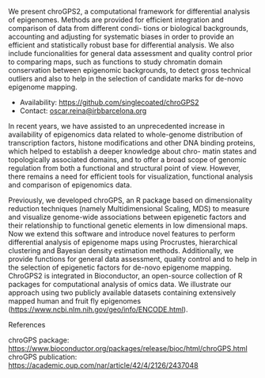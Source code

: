 We present chroGPS2, a computational framework for differential analysis of epigenomes. Methods are provided for efficient integration and comparison of data from different condi- tions or biological backgrounds, accounting and adjusting for systematic biases in order to provide an efficient and statistically robust base for differential analysis. We also include funcionalities for general data assessment and quality control prior to comparing maps, such as functions to study chromatin domain conservation between epigenomic backgrounds, to detect gross technical outliers and also to help in the selection of candidate marks for de-novo epigenome mapping.

- Availability: https://github.com/singlecoated/chroGPS2 
- Contact: oscar.reina@irbbarcelona.org

In recent years, we have assisted to an unprecedented increase in availability of epigenomics data related to whole-genome distribution of transcription factors, histone modifications and other DNA binding proteins, which helped to establish a deeper knowledge about chro- matin states and topologically associated domains, and to offer a broad scope of genomic regulation from both a functional and structural point of view. However, there remains a need for efficient tools for visualization, functional analysis and comparison of epigenomics data.

Previously, we developed chroGPS, an R package based on dimensionality reduction techniques (namely Multidimensional Scaling, MDS) to measure and visualize genome-wide associations between epigenetic factors and their relationship to functional genetic elements in low dimensional maps. Now we extend this software and introduce novel features to perform differential analysis of epigenome maps using Procrustes, hierarchical clustering and Bayesian density estimation methods. Additionally, we provide functions for general data assessment, quality control and to help in the selection of epigenetic factors for de-novo epigenome mapping. ChroGPS2 is integrated in Bioconductor, an open-source collection of R packages for computational analysis of omics data. We illustrate our approach using two publicly available datasets containing extensively mapped human and fruit fly epigenomes (https://www.ncbi.nlm.nih.gov/geo/info/ENCODE.html). 

References

chroGPS package: https://www.bioconductor.org/packages/release/bioc/html/chroGPS.html
chroGPS publication: https://academic.oup.com/nar/article/42/4/2126/2437048
